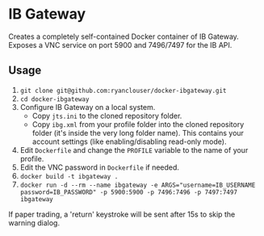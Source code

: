 IB Gateway
===

Creates a completely self-contained Docker container of IB Gateway. Exposes a VNC service on port 5900 and 7496/7497 for the IB API.

Usage
---

1. `git clone git@github.com:ryanclouser/docker-ibgateway.git`
1. `cd docker-ibgateway`
1. Configure IB Gateway on a local system.
   - Copy `jts.ini` to the cloned repository folder.
   - Copy `ibg.xml` from your profile folder into the cloned repository folder (it's inside the very long folder name). This contains your account settings (like enabling/disabling read-only mode).
1. Edit `Dockerfile` and change the `PROFILE` variable to the name of your profile.
1. Edit the VNC password in `Dockerfile` if needed.
1. `docker build -t ibgateway .`
1. `docker run -d --rm --name ibgateway -e ARGS="username=IB_USERNAME password=IB_PASSWORD" -p 5900:5900 -p 7496:7496 -p 7497:7497 ibgateway`

If paper trading, a 'return' keystroke will be sent after 15s to skip the warning dialog.
